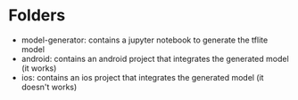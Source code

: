 # Folders
- model-generator: contains a jupyter notebook to generate the tflite model
- android: contains an android project that integrates the generated model (it works)
- ios: contains an ios project that integrates the generated model (it doesn't works)